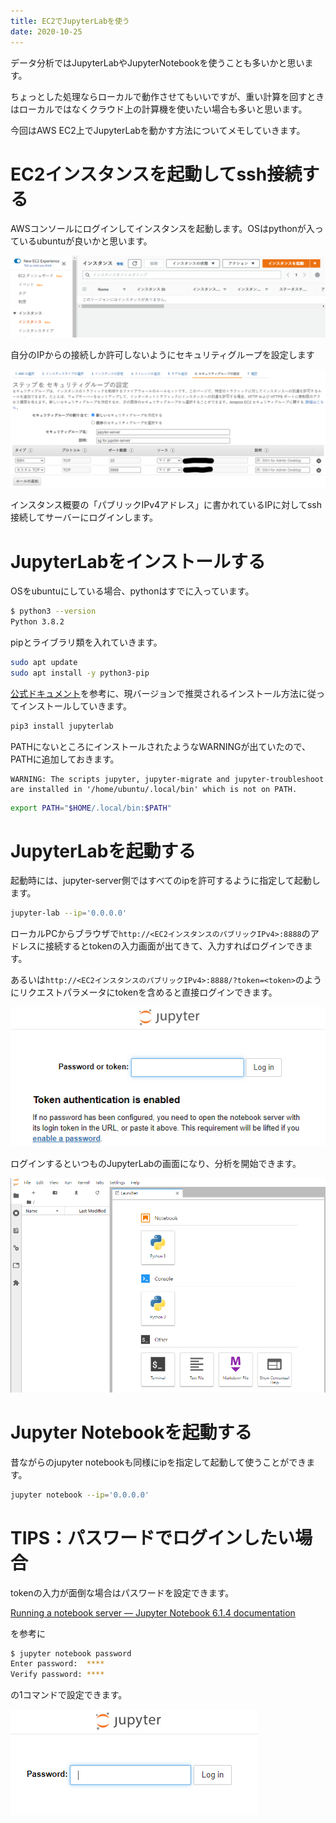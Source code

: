 ```yaml
---
title: EC2でJupyterLabを使う
date: 2020-10-25
---
```




データ分析ではJupyterLabやJupyterNotebookを使うことも多いかと思います。

ちょっとした処理ならローカルで動作させてもいいですが、重い計算を回すときはローカルではなくクラウド上の計算機を使いたい場合も多いと思います。

今回はAWS EC2上でJupyterLabを動かす方法についてメモしていきます。





# EC2インスタンスを起動してssh接続する

AWSコンソールにログインしてインスタンスを起動します。OSはpythonが入っているubuntuが良いかと思います。

![](jupyter_in_ec2.assets/image-20201025213638286.png)

自分のIPからの接続しか許可しないようにセキュリティグループを設定します

![](jupyter_in_ec2.assets/image-20201025214549882.png)

インスタンス概要の「パブリックIPv4アドレス」に書かれているIPに対してssh接続してサーバーにログインします。



# JupyterLabをインストールする

OSをubuntuにしている場合、pythonはすでに入っています。

```sh
$ python3 --version
Python 3.8.2
```



pipとライブラリ類を入れていきます。

```sh
sudo apt update
sudo apt install -y python3-pip
```



[公式ドキュメント](https://jupyter.org/install)を参考に、現バージョンで推奨されるインストール方法に従ってインストールしていきます。

```sh
pip3 install jupyterlab
```



PATHにないところにインストールされたようなWARNINGが出ていたので、PATHに追加しておきます。

```
WARNING: The scripts jupyter, jupyter-migrate and jupyter-troubleshoot are installed in '/home/ubuntu/.local/bin' which is not on PATH.
```

```sh
export PATH="$HOME/.local/bin:$PATH"
```



# JupyterLabを起動する

起動時には、jupyter-server側ではすべてのipを許可するように指定して起動します。

```sh
jupyter-lab --ip='0.0.0.0'
```

ローカルPCからブラウザで`http://<EC2インスタンスのパブリックIPv4>:8888`のアドレスに接続するとtokenの入力画面が出てきて、入力すればログインできます。

あるいは`http://<EC2インスタンスのパブリックIPv4>:8888/?token=<token>`のようにリクエストパラメータにtokenを含めると直接ログインできます。



![](jupyter_in_ec2.assets/image-20201025221235818.png)



ログインするといつものJupyterLabの画面になり、分析を開始できます。



![](jupyter_in_ec2.assets/image-20201025221400207.png)



# Jupyter Notebookを起動する

昔ながらのjupyter notebookも同様にipを指定して起動して使うことができます。

```sh
jupyter notebook --ip='0.0.0.0'
```





# TIPS：パスワードでログインしたい場合

tokenの入力が面倒な場合はパスワードを設定できます。

[Running a notebook server — Jupyter Notebook 6.1.4 documentation](https://jupyter-notebook.readthedocs.io/en/stable/public_server.html)

を参考に

```sh
$ jupyter notebook password
Enter password:  ****
Verify password: ****
```

の1コマンドで設定できます。



![](jupyter_in_ec2.assets/image-20201025221725711.png)

